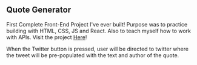 ## Quote Generator

First Complete Front-End Project I've ever built! Purpose was to practice building with HTML, CSS, JS and React. Also to teach myself how to work with APIs. Visit the project [Here](https://alec-huang-labs.github.io/RandomQuotes/)!

When the Twitter button is pressed, user will be directed to twitter where the tweet will be pre-populated with the text and author of the quote. 


